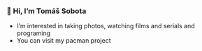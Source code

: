 ### 👋 Hi, I’m Tomáš Sobota

* I’m interested in taking photos, watching films and serials and programing
* You can visit my pacman project

<!---
sobotat/sobotat is a ✨ special ✨ repository because its `README.md` (this file) appears on your GitHub profile.
You can click the Preview link to take a look at your changes.
--->
